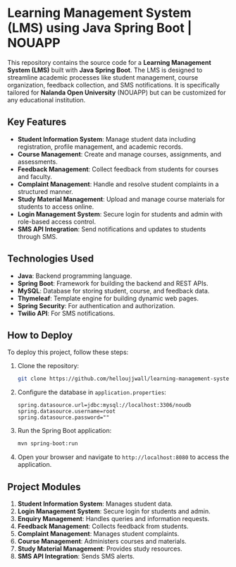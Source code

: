 # Learning Management System (LMS) using Java Spring Boot | NOUAPP

This repository contains the source code for a **Learning Management System (LMS)** built with **Java Spring Boot**. The LMS is designed to streamline academic processes like student management, course organization, feedback collection, and SMS notifications. It is specifically tailored for **Nalanda Open University** (NOUAPP) but can be customized for any educational institution.

## Key Features

- **Student Information System**: Manage student data including registration, profile management, and academic records.
- **Course Management**: Create and manage courses, assignments, and assessments.
- **Feedback Management**: Collect feedback from students for courses and faculty.
- **Complaint Management**: Handle and resolve student complaints in a structured manner.
- **Study Material Management**: Upload and manage course materials for students to access online.
- **Login Management System**: Secure login for students and admin with role-based access control.
- **SMS API Integration**: Send notifications and updates to students through SMS.

## Technologies Used

- **Java**: Backend programming language.
- **Spring Boot**: Framework for building the backend and REST APIs.
- **MySQL**: Database for storing student, course, and feedback data.
- **Thymeleaf**: Template engine for building dynamic web pages.
- **Spring Security**: For authentication and authorization.
- **Twilio API**: For SMS notifications.

## How to Deploy

To deploy this project, follow these steps:

1. Clone the repository:
    ```bash
    git clone https://github.com/helloujjwall/learning-management-system-java-spring-boot
    ```
2. Configure the database in `application.properties`:
    ```properties
    spring.datasource.url=jdbc:mysql://localhost:3306/noudb
    spring.datasource.username=root
    spring.datasource.password=""
    ```
3. Run the Spring Boot application:
    ```bash
    mvn spring-boot:run
    ```
4. Open your browser and navigate to `http://localhost:8080` to access the application.

## Project Modules

1. **Student Information System**: Manages student data.
2. **Login Management System**: Secure login for students and admin.
3. **Enquiry Management**: Handles queries and information requests.
4. **Feedback Management**: Collects feedback from students.
5. **Complaint Management**: Manages student complaints.
6. **Course Management**: Administers courses and materials.
7. **Study Material Management**: Provides study resources.
8. **SMS API Integration**: Sends SMS alerts.


